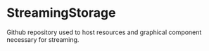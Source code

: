 # StreamingStorage
Github repository used to host resources and graphical component necessary for streaming.
